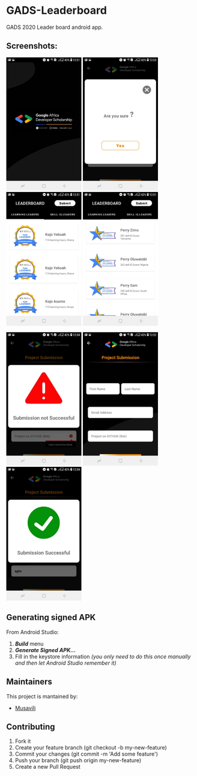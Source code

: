 # GADS-Leaderboard
GADS 2020 Leader board android app.

## Screenshots:
<p float="left">
<img src="Screenshots/Screenshot_splash%20screen.jpeg" width="200" >
<img src="Screenshots/Screenshot_submit%20alert.jpeg" width="200" >
<img src="Screenshots/Screenshot_Learning.jpeg" width="200" >
<img src="Screenshots/Screenshot_Skill%20IQ.jpeg" width="200" >
</p>

<p float="left">
<img src="Screenshots/Screenshot_not%20successful.jpeg" width="200" >
<img src="Screenshots/Screenshot_project%20submission.jpeg" width="200" >
<img src="Screenshots/Screenshot_submission%20successful.jpeg" width="200" >

</p>

## Generating signed APK
From Android Studio:
1. ***Build*** menu
2. ***Generate Signed APK...***
3. Fill in the keystore information *(you only need to do this once manually and then let Android Studio remember it)*

## Maintainers
This project is mantained by:
* [Musavili](https://github.com/Musavili/)


## Contributing

1. Fork it
2. Create your feature branch (git checkout -b my-new-feature)
3. Commit your changes (git commit -m 'Add some feature')
5. Push your branch (git push origin my-new-feature)
6. Create a new Pull Request

